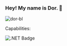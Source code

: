### Hey! My name is Dor. :space_invader:

![dor-bl](https://komarev.com/ghpvc/?username=Dor-bl)

Capabilities: 

![.NET Badge](https://img.shields.io/badge/.NET%20Core-blue)
